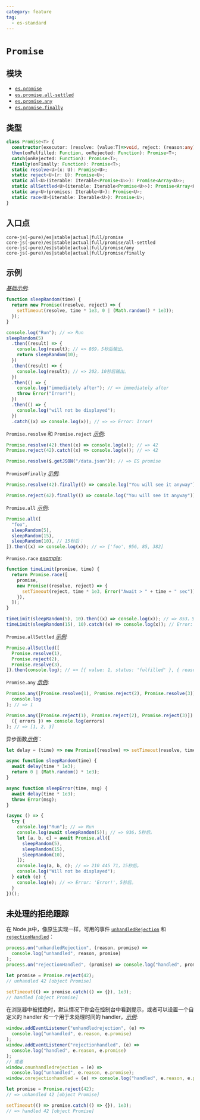```yaml
---
category: feature
tag:
  - es-standard
---
```


# `Promise`

## 模块

- [`es.promise`](https://github.com/zloirock/core-js/blob/master/packages/core-js/modules/es.promise.js)
- [`es.promise.all-settled`](https://github.com/zloirock/core-js/blob/master/packages/core-js/modules/es.promise.all-settled.js)
- [`es.promise.any`](https://github.com/zloirock/core-js/blob/master/packages/core-js/modules/es.promise.any.js)
- [`es.promise.finally`](https://github.com/zloirock/core-js/blob/master/packages/core-js/modules/es.promise.finally.js)

## 类型

```ts
class Promise<T> {
  constructor(executor: (resolve: (value:T)=>void, reject: (reason:any)=>void) => void);
  then(onFulfilled: Function, onRejected: Function): Promise<T>;
  catch(onRejected: Function): Promise<T>;
  finally(onFinally: Function): Promise<T>;
  static resolve<U>(x: U): Promise<U>;
  static reject<U>(r: U): Promise<U>;
  static all<U>(iterable: Iterable<Promise<U>>): Promise<Array<U>>;
  static allSettled<U>(iterable: Iterable<Promise<U>>): Promise<Array<U>>;
  static any<U>(promises: Iterable<U>): Promise<U>;
  static race<U>(iterable: Iterable<U>): Promise<U>;
}
```

## 入口点

```
core-js(-pure)/es|stable|actual|full/promise
core-js(-pure)/es|stable|actual|full/promise/all-settled
core-js(-pure)/es|stable|actual|full/promise/any
core-js(-pure)/es|stable|actual|full/promise/finally
```

## 示例
[_基础示例_](https://goo.gl/vGrtUC):

```js
function sleepRandom(time) {
  return new Promise((resolve, reject) => {
    setTimeout(resolve, time * 1e3, 0 | (Math.random() * 1e3));
  });
}

console.log("Run"); // => Run
sleepRandom(5)
  .then((result) => {
    console.log(result); // => 869，5秒后输出。
    return sleepRandom(10);
  })
  .then((result) => {
    console.log(result); // => 202，10秒后输出。
  })
  .then(() => {
    console.log("immediately after"); // => immediately after
    throw Error("Irror!");
  })
  .then(() => {
    console.log("will not be displayed");
  })
  .catch((x) => console.log(x)); // => => Error: Irror!
```

`Promise.resolve` 和 `Promise.reject` [_示例_](https://goo.gl/vr8TN3):

```js
Promise.resolve(42).then((x) => console.log(x)); // => 42
Promise.reject(42).catch((x) => console.log(x)); // => 42

Promise.resolve($.getJSON("/data.json")); // => ES promise
```

`Promise#finally` [_示例_](https://goo.gl/AhyBbJ):

```js
Promise.resolve(42).finally(() => console.log("You will see it anyway"));

Promise.reject(42).finally(() => console.log("You will see it anyway"));
```

`Promise.all` [_示例_](https://goo.gl/RdoDBZ):

```js
Promise.all([
  "foo",
  sleepRandom(5),
  sleepRandom(15),
  sleepRandom(10), // 15秒后：
]).then((x) => console.log(x)); // => ['foo', 956, 85, 382]
```

`Promise.race` [_example_](https://goo.gl/L8ovkJ):

```js
function timeLimit(promise, time) {
  return Promise.race([
    promise,
    new Promise((resolve, reject) => {
      setTimeout(reject, time * 1e3, Error("Await > " + time + " sec"));
    }),
  ]);
}

timeLimit(sleepRandom(5), 10).then((x) => console.log(x)); // => 853，5秒后。
timeLimit(sleepRandom(15), 10).catch((x) => console.log(x)); // Error: Await > 10 sec
```

`Promise.allSettled` [_示例_](https://goo.gl/PXXLNJ):

```js
Promise.allSettled([
  Promise.resolve(1),
  Promise.reject(2),
  Promise.resolve(3),
]).then(console.log); // => [{ value: 1, status: 'fulfilled' }, { reason: 2, status: 'rejected' }, { value: 3, status: 'fulfilled' }]
```

`Promise.any` [_示例_](https://goo.gl/iErvmp):

```js
Promise.any([Promise.resolve(1), Promise.reject(2), Promise.resolve(3)]).then(
  console.log
); // => 1

Promise.any([Promise.reject(1), Promise.reject(2), Promise.reject(3)]).catch(
  ({ errors }) => console.log(errors)
); // => [1, 2, 3]
```

异步函数[_示例_](https://goo.gl/wnQS4j)：

```js
let delay = (time) => new Promise((resolve) => setTimeout(resolve, time));

async function sleepRandom(time) {
  await delay(time * 1e3);
  return 0 | (Math.random() * 1e3);
}

async function sleepError(time, msg) {
  await delay(time * 1e3);
  throw Error(msg);
}

(async () => {
  try {
    console.log("Run"); // => Run
    console.log(await sleepRandom(5)); // => 936，5秒后。
    let [a, b, c] = await Promise.all([
      sleepRandom(5),
      sleepRandom(15),
      sleepRandom(10),
    ]);
    console.log(a, b, c); // => 210 445 71，15秒后。
    console.log("Will not be displayed");
  } catch (e) {
    console.log(e); // => Error: 'Error!'，5秒后。
  }
})();
```

## 未处理的拒绝跟踪

在 Node.js中，像原生实现一样，可用的事件 [`unhandledRejection`](https://nodejs.org/api/process.html#process_event_unhandledrejection) 和 [`rejectionHandled`](https://nodejs.org/api/process.html#process_event_rejectionhandled)：

```js
process.on("unhandledRejection", (reason, promise) =>
  console.log("unhandled", reason, promise)
);
process.on("rejectionHandled", (promise) => console.log("handled", promise));

let promise = Promise.reject(42);
// unhandled 42 [object Promise]

setTimeout(() => promise.catch(() => {}), 1e3);
// handled [object Promise]
```

在浏览器中被拒绝时，默认情况下你会在控制台中看到提示，或者可以设置一个自定义的 handler 和一个用于未处理时间的 handler，[_示例_](https://goo.gl/Wozskl):

```js
window.addEventListener("unhandledrejection", (e) =>
  console.log("unhandled", e.reason, e.promise)
);
window.addEventListener("rejectionhandled", (e) =>
  console.log("handled", e.reason, e.promise)
);
// 或者
window.onunhandledrejection = (e) =>
  console.log("unhandled", e.reason, e.promise);
window.onrejectionhandled = (e) => console.log("handled", e.reason, e.promise);

let promise = Promise.reject(42);
// => unhandled 42 [object Promise]

setTimeout(() => promise.catch(() => {}), 1e3);
// => handled 42 [object Promise]
```

